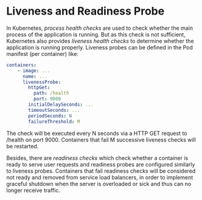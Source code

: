# Liveness and Readiness Probe

In Kubernetes, _process health checks_ are used to check whether the main process of the application is running. But as this check is not sufficient, Kubernetes also provides _liveness health checks_ to determine whether the application is running properly. Liveness probes can be defined in the Pod manifest (per container) like:

```yaml
containers:
    - image: ...
      name: ...
      livenessProbe:
        httpGet:
          path: /health
          port: 9000
        initialDelaySeconds: ...
        timeoutSeconds: ...
        periodSeconds: N
        failureThreshold: M
```

The check will be executed every N seconds via a HTTP GET request to /health on port 9000. Containers that fail M successive liveness checks will be restarted.

Besides, there are _readiness checks_ which check whether a container is ready to serve user requests and readiness probes are configured similarly to liveness probes.  Containers that fail readiness checks will be considered not ready and removed from service load balancers, in order to implement graceful shutdown when the server is overloaded or sick and thus can no longer receive traffic.
